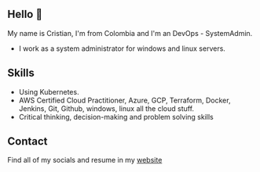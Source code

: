 ## Hello 👋

My name is Cristian, I'm from Colombia and I'm an DevOps - SystemAdmin.

* I work as a system administrator for windows and linux servers.

## Skills

* Using Kubernetes.
* AWS Certified Cloud Practitioner, Azure, GCP, Terraform, Docker, Jenkins, Git, Github, windows, linux all the cloud stuff.
* Critical thinking, decision-making and problem solving skills

## Contact

Find all of my socials and resume in my [website](https://cristianestupinan.online)
